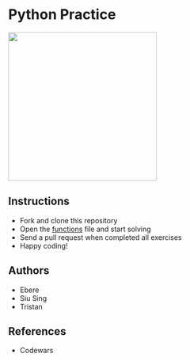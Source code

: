 # Python Practice

<img src="https://img1.pnghut.com/15/2/18/fCC1tHzZiQ/python-royaltyfree-reptile-greeting-card-orange.jpg" width="300" />

## Instructions
 - Fork and clone this repository
 - Open the [functions](func.py) file and start solving
 - Send a pull request when completed all exercises
 - Happy coding!


## Authors
- Ebere
- Siu Sing
- Tristan

## References
- Codewars 
